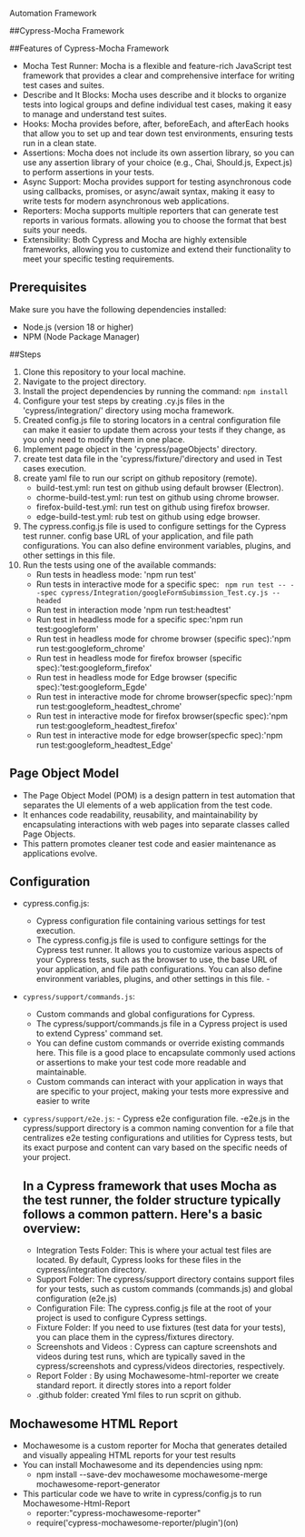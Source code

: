 Automation Framework

##Cypress-Mocha Framework

##Features of Cypress-Mocha Framework
- Mocha Test Runner: Mocha is a flexible and feature-rich JavaScript test framework that provides a clear and comprehensive interface for writing test cases and suites.
- Describe and It Blocks: Mocha uses describe and it blocks to organize tests into logical groups and define individual test cases, making it easy to manage and understand test suites.
- Hooks: Mocha provides before, after, beforeEach, and afterEach hooks that allow you to set up and tear down test environments, ensuring tests run in a clean state.
- Assertions: Mocha does not include its own assertion library, so you can use any assertion library of your choice (e.g., Chai, Should.js, Expect.js) to perform assertions in your tests.
- Async Support: Mocha provides support for testing asynchronous code using callbacks, promises, or async/await syntax, making it easy to write tests for modern asynchronous web applications.
- Reporters: Mocha supports multiple reporters that can generate test reports in various formats. allowing you to choose the format that best suits your needs.
- Extensibility: Both Cypress and Mocha are highly extensible frameworks, allowing you to customize and extend their functionality to meet your specific testing requirements.

## Prerequisites

Make sure you have the following dependencies installed:

- Node.js (version 18 or higher)
- NPM (Node Package Manager)

##Steps

1. Clone this repository to your local machine.
2. Navigate to the project directory.
3. Install the project dependencies by running the command: `npm install`
4. Configure your test steps by creating .cy.js files in the 'cypress/integration/' directory using mocha framework.
5. Created config.js file to storing locators in a central configuration file can make it easier to update them across your tests if they change, as you only need to modify them in one place.
6. Implement page object in the 'cypress/pageObjects' directory.
7. create test data file in the 'cypress/fixture/'directory and used in Test cases execution.
8. create yaml file to run our script on github repository (remote).
   - build-test.yml: run test on github using default browser (Electron).
   - chorme-build-test.yml: run test on github using chrome browser.
   - firefox-build-test.yml: run test on github using firefox browser.
   - edge-build-test.yml: rub test on github using edge browser.
9. The cypress.config.js file is used to configure settings for the Cypress test runner. config base URL of your application, and file path configurations. You can also define environment variables, plugins, and other settings in this file.
10. Run the tests using one of the available commands:
     - Run tests in headless mode: 'npm run test'
     - Run tests in interactive mode for a specific spec: ` npm run test -- --spec cypress/Integration/googleFormSubimssion_Test.cy.js --headed`
     - Run test in interaction mode 'npm run test:headtest'
     - Run test in headless mode for a specific spec:'npm run test:googleform'
     - Run test in headless mode for chrome browser (specific spec):'npm run test:googleform_chrome'
     - Run test in headless mode for firefox browser (specific spec):'test:googleform_firefox'
     - Run test in headless mode for Edge browser (specific spec):'test:googleform_Egde'
     - Run test in interactive mode for chrome browser(specfic spec):'npm run test:googleform_headtest_chrome'
     - Run test in interactive mode for firefox browser(specfic spec):'npm run test:googleform_headtest_firefox'
     - Run test in interactive mode for edge browser(specfic spec):'npm run test:googleform_headtest_Edge'

## Page Object Model
  - The Page Object Model (POM) is a design pattern in test automation that separates the UI elements of a web application from the test code. 
  - It enhances code readability, reusability, and maintainability by encapsulating interactions with web pages into separate classes called Page Objects.
  - This pattern promotes cleaner test code and easier maintenance as applications evolve.
     
## Configuration
-  cypress.config.js:
     - Cypress configuration file containing various settings for test execution.
     - The cypress.config.js file is used to configure settings for the Cypress test runner. It allows you to customize various aspects of your Cypress tests, such as the browser to use, the base URL of your 
       application, and file path configurations. You can also define environment variables, plugins, and other settings in this file.
                      -
- `cypress/support/commands.js`:
    - Custom commands and global configurations for Cypress.
    - The cypress/support/commands.js file in a Cypress project is used to extend Cypress' command set.
    -  You can define custom commands or override existing commands here. This file is a good place to encapsulate  commonly used actions or assertions to make your test code more readable and maintainable.
    - Custom commands can interact with your application in ways that are specific to your project, making your tests  more expressive and easier to write

- `cypress/support/e2e.js`:
      - Cypress e2e configuration file.
      -e2e.js in the cypress/support directory is a common naming convention for a file that centralizes e2e testing configurations and utilities for Cypress tests, but its 
       exact purpose and content can vary 
       based on the specific needs of your project.

  ## In a Cypress framework that uses Mocha as the test runner, the folder structure typically follows a common pattern. Here's a basic overview:

     - Integration Tests Folder: This is where your actual test files are located. By default, Cypress looks for these files in the cypress/integration directory.
     - Support Folder: The cypress/support directory contains support files for your tests, such as custom commands (commands.js) and global configuration (e2e.js)
     - Configuration File: The cypress.config.js file at the root of your project is used to configure Cypress settings.
     - Fixture Folder: If you need to use fixtures (test data for your tests), you can place them in the cypress/fixtures directory.
     - Screenshots and Videos : Cypress can capture screenshots and videos during test runs, which are typically saved in the cypress/screenshots and cypress/videos 
       directories, respectively.
     - Report Folder : By using Mochawesome-html-reporter we create standard report. it directly stores into a report folder
     - .github folder: created Yml files to run scprit on github.

## Mochawesome HTML Report
- Mochawesome is a custom reporter for Mocha that generates detailed and visually appealing HTML reports for your test results
- You can install Mochawesome and its dependencies using npm:
   - npm install --save-dev mochawesome mochawesome-merge mochawesome-report-generator
- This particular code we have to write in cypress/config.js to run Mochawesome-Html-Report
   - reporter:"cypress-mochawesome-reporter"   
   - require('cypress-mochawesome-reporter/plugin')(on)

  


